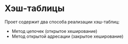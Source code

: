 # Хэш-таблицы
Проет содержит два способа реализации хэш-таблиц:
* Метод цепочек (открытое хеширование)
* Метод открытой адресации (закрытое хеширование)
